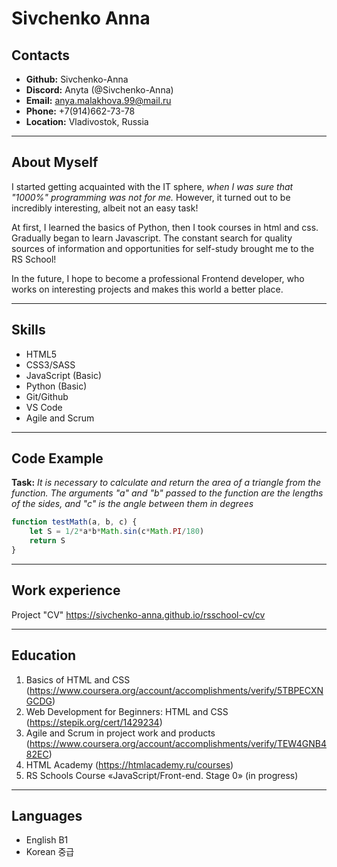 # Sivchenko Anna

## Contacts
* **Github:** Sivchenko-Anna
* **Discord:** Anyta (@Sivchenko-Anna)
* **Email:** anya.malakhova.99@mail.ru
* **Phone:** +7(914)662-73-78
* **Location:** Vladivostok, Russia
*******
## About Myself
I started getting acquainted with the IT sphere, *when I was sure that "1000%" programming was not for me.* However, it turned out to be incredibly interesting, albeit not an easy task!

At first, I learned the basics of Python, then I took courses in html and css. Gradually began to learn Javascript. The constant search for quality sources of information and opportunities for self-study brought me to the RS School!

In the future, I hope to become a professional Frontend developer, who works on interesting projects and makes this world a better place.
*******
## Skills
* HTML5
* CSS3/SASS
* JavaScript (Basic)
* Python (Basic)
* Git/Github
* VS Code
* Agile and Scrum
*******
## Code Example
**Task:** *It is necessary to calculate and return the area of a triangle from the function. The arguments "a" and "b" passed to the function are the lengths of the sides, and "c" is the angle between them in degrees*
```javascript
function testMath(a, b, c) {
    let S = 1/2*a*b*Math.sin(c*Math.PI/180)
    return S
}
```
*******
## Work experience
Project "CV" https://sivchenko-anna.github.io/rsschool-cv/cv
*******
## Education
1. Basics of HTML and CSS (https://www.coursera.org/account/accomplishments/verify/5TBPECXNGCDG)
2. Web Development for Beginners: HTML and CSS (https://stepik.org/cert/1429234)
3. Agile and Scrum in project work and products (https://www.coursera.org/account/accomplishments/verify/TEW4GNB482EC)
4. HTML Academy (https://htmlacademy.ru/courses)
5. RS Schools Course «JavaScript/Front-end. Stage 0» (in progress)
*******
## Languages
* English B1
* Korean 중급